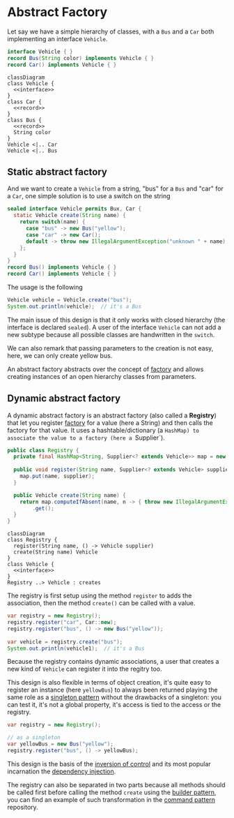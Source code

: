 # Abstract Factory

Let say we have a simple hierarchy of classes, with a `Bus` and a `Car` both implementing an interface `Vehicle`.

```java
interface Vehicle { }
record Bus(String color) implements Vehicle { }
record Car() implements Vehicle { }
```

```mermaid
classDiagram
class Vehicle {
  <<interface>>
}
class Car {
  <<record>>
}
class Bus {
  <<record>>
  String color
}
Vehicle <|.. Car
Vehicle <|.. Bus
```

## Static abstract factory

And we want to create a `Vehicle` from a string, "bus" for a `Bus` and "car" for a `Car`,
one simple solution is to use a switch on the string

```java
sealed interface Vehicle permits Bux, Car {
  static Vehicle create(String name) {
    return switch(name) {
      case "bus" -> new Bus("yellow");
      case "car" -> new Car();
      default -> throw new IllegalArgumentException("unknown " + name);
    };
  }
}
record Bus() implements Vehicle { }
record Car() implements Vehicle { }
```

The usage is the following
```java
Vehicle vehicle = Vehicle.create("bus");
System.out.println(vehicle);  // it's a Bus
```

The main issue of this design is that it only works with closed hierarchy (the interface is declared `sealed`).
A user of the interface `Vehicle` can not add a new subtype because all possible classes are handwritten
in the `switch`.

We can also remark that passing parameters to the creation is not easy, here, we can only create yellow bus. 

An abstract factory abstracts over the concept of [factory](../factory) and
allows creating instances of an open hierarchy classes from parameters.


## Dynamic abstract factory

A dynamic abstract factory is an abstract factory (also called a **Registry**) that let you register
[factory](../factory) for a value (here a String) and then calls the factory for that value.
It uses a hashtable/dictionary (a `HashMap) to associate the value to a factory (here a `Supplier`).

```java
public class Registry {
  private final HashMap<String, Supplier<? extends Vehicle>> map = new HashMap<>();
    
  public void register(String name, Supplier<? extends Vehicle> supplier) {
    map.put(name, supplier);
  }

  public Vehicle create(String name) {
    return map.computeIfAbsent(name, n -> { throw new IllegalArgumentException("Unknown " + n); })
        .get();
  }
}
```

```mermaid
classDiagram
class Registry {
  register(String name, () -> Vehicle supplier)
  create(String name) Vehicle
}
class Vehicle {
  <<interface>>
}
Registry ..> Vehicle : creates
```

The registry is first setup using the method `register` to adds the association, then the method `create()`
can be called with a value.

```java
var registry = new Registry();
registry.register("car", Car::new);
registry.register("bus", () -> new Bus("yellow"));
    
var vehicle = registry.create("bus");
System.out.println(vehicle1);  // it's a Bus
```

Because the registry contains dynamic associations, a user that creates a new kind of `Vehicle`
can register it into the regitry too.

This design is also flexible in terms of object creation, it's quite easy to register an instance
(here `yellowBus`) to always been returned playing the same role as a
[singleton pattern](https://en.wikipedia.org/wiki/Singleton_pattern)
without the drawbacks of a singleton: you can test it, it's not a global property,
it's access is tied to the access or the registry.

```java
var registry = new Registry();

// as a singleton
var yellowBus = new Bus("yellow");
registry.register("bus", () -> yellowBus);
```

This design is the basis of the [inversion of control](https://en.wikipedia.org/wiki/Inversion_of_control)
and its most popular incarnation the [dependency injection](https://en.wikipedia.org/wiki/Dependency_injection).

The registry can also be separated in two parts because all methods should be called first before calling
the method `create` using the [builder pattern](../builder), you can find an example of such transformation
in the [command pattern](../command) repository.